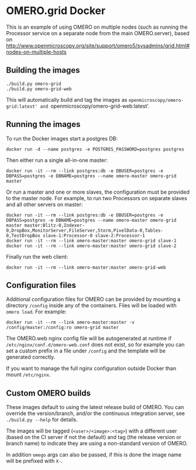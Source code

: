 OMERO.grid Docker
=================

This is an example of using OMERO on multiple nodes (such as running the Processor service on a separate node from the main OMERO.server), based on
http://www.openmicroscopy.org/site/support/omero5/sysadmins/grid.html#nodes-on-multiple-hosts


Building the images
-------------------

    ./build.py omero-grid
    ./build.py omero-grid-web

This will automatically build and tag the images as `openmicroscopy/omero-grid:latest' and `openmicroscopy/omero-grid-web:latest'.


Running the images
------------------

To run the Docker images start a postgres DB:

    docker run -d --name postgres -e POSTGRES_PASSWORD=postgres postgres

Then either run a single all-in-one master:

    docker run -it --rm --link postgres:db -e DBUSER=postgres -e DBPASS=postgres -e DBNAME=postgres --name omero-master omero-grid master

Or run a master and one or more slaves, the configuration must be provided to the master node.
For example, to run two Processors on separate slaves and all other servers on master:

    docker run -it --rm --link postgres:db -e DBUSER=postgres -e DBPASS=postgres -e DBNAME=postgres --name omero-master omero-grid master master:Blitz-0,Indexer-0,DropBox,MonitorServer,FileServer,Storm,PixelData-0,Tables-0,TestDropBox slave-1:Processor-0 slave-2:Processor-1
    docker run -it --rm --link omero-master:master omero-grid slave-1
    docker run -it --rm --link omero-master:master omero-grid slave-2

Finally run the web client:

    docker run -it --rm --link omero-master:master omero-grid-web


Configuration files
-------------------

Additional configuration files for OMERO can be provided by mounting a directory `/config` inside any of the containers.
Files will be loaded with `omero load`.
For example:

    docker run -it --rm --link omero-master:master -v /config/master:/config:ro omero-grid master

The OMERO.web nginx config file will be autogenerated at runtime if `/etc/nginx/conf.d/omero-web.conf` does not exist, so for example you can set a custom prefix in a file under `/config` and the template will be generated correctly.

If you want to manage the full nginx configuration outside Docker than mount `/etc/nginx`.


Custom OMERO builds
-------------------

These images default to using the latest release build of OMERO.
You can override the version/branch, and/or the continuous integration server, see `./build.py --help` for details.

The images will be tagged (`<user>/<image>:<tag>`) with a different user (based on the CI server if not the default) and tag (the release version or branch name) to indicate they are using a non-standard version of OMERO.

In addition `omego` args can also be passed, if this is done the image name will be prefixed with `X-`.
